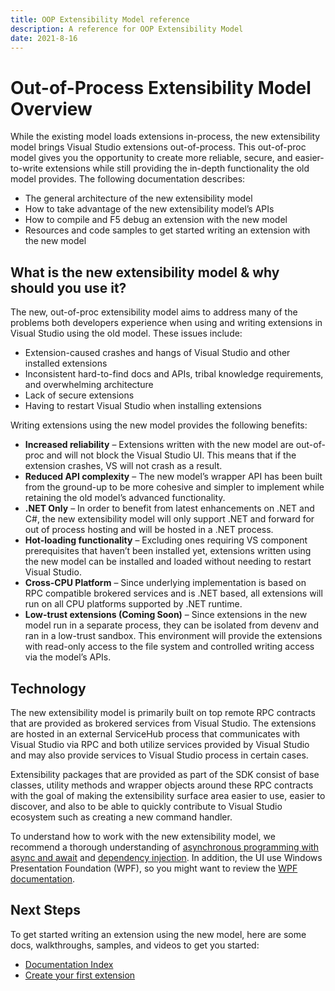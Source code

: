 ```yaml
---
title: OOP Extensibility Model reference
description: A reference for OOP Extensibility Model
date: 2021-8-16
---
```


# Out-of-Process Extensibility Model Overview

While the existing model loads extensions in-process, the new extensibility model brings Visual Studio extensions out-of-process. This out-of-proc model gives you the opportunity to create more reliable, secure, and easier-to-write extensions while still providing the in-depth functionality the old model provides. The following documentation describes:

* The general architecture of the new extensibility model
* How to take advantage of the new extensibility model’s APIs
* How to compile and F5 debug an extension with the new model 
* Resources and code samples to get started writing an extension with the new model

## What is the new extensibility model & why should you use it?

The new, out-of-proc extensibility model aims to address many of the problems both developers experience when using and writing extensions in Visual Studio using the old model.  These issues include:

* Extension-caused crashes and hangs of Visual Studio and other installed extensions
* Inconsistent hard-to-find docs and APIs, tribal knowledge requirements, and overwhelming architecture
* Lack of secure extensions
* Having to restart Visual Studio when installing extensions

Writing extensions using the new model provides the following benefits:

* **Increased reliability** – Extensions written with the new model are out-of-proc and will not block the Visual Studio UI.  This means that if the extension crashes, VS will not crash as a result. 
* **Reduced API complexity** – The new model’s wrapper API has been built from the ground-up to be more cohesive and simpler to implement while retaining the old model’s advanced functionality.
* **.NET Only** – In order to benefit from latest enhancements on .NET and C#, the new extensibility model will only support .NET and forward for out of process hosting and will be hosted in a .NET process.
* **Hot-loading functionality** – Excluding ones requiring VS component prerequisites that haven’t been installed yet, extensions written using the new model can be installed and loaded without needing to restart Visual Studio.
* **Cross-CPU Platform** – Since underlying implementation is based on RPC compatible brokered services and is .NET based, all extensions will run on all CPU platforms supported by .NET runtime.
* **Low-trust extensions (Coming Soon)** – Since extensions in the new model run in a separate process, they can be isolated from devenv and ran in a low-trust sandbox. This environment will provide the extensions with read-only access to the file system and controlled writing access via the model’s APIs. 

## Technology
The new extensibility model is primarily built on top remote RPC contracts that are provided as brokered services from Visual Studio. The extensions are hosted in an external ServiceHub process that communicates with Visual Studio via RPC and both utilize services provided by Visual Studio and may also provide services to Visual Studio process in certain cases.

Extensibility packages that are provided as part of the SDK consist of base classes, utility methods and wrapper objects around these RPC contracts with the goal of making the extensibility surface area easier to use, easier to discover, and also to be able to quickly contribute to Visual Studio ecosystem such as creating a new command handler.

To understand how to work with the new extensibility model, we recommend a thorough understanding of [asynchronous programming with async and await](https://learn.microsoft.com/dotnet/csharp/programming-guide/concepts/async/) and [dependency injection](https://learn.microsoft.com/dotnet/core/extensions/dependency-injection). In addition, the UI use Windows Presentation Foundation (WPF), so you might want to review the [WPF documentation](/dotnet/desktop/wpf/).

## Next Steps

To get started writing an extension using the new model, here are some docs, walkthroughs, samples, and videos to get you started:

* [Documentation Index](../../index.md)
* [Create your first extension](create-your-first-extension.md)
